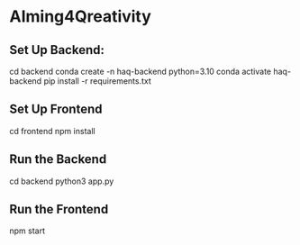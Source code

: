# AIming4Qreativity

## Set Up Backend:
cd backend
conda create -n haq-backend python=3.10
conda activate haq-backend
pip install -r requirements.txt

## Set Up Frontend
cd frontend
npm install

## Run the Backend
cd backend
python3 app.py

## Run the Frontend
npm start



